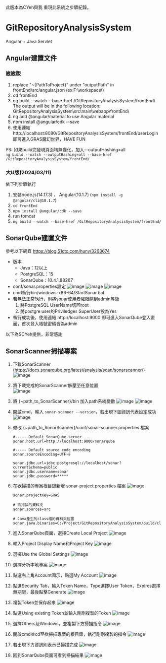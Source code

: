 此版本為CYeh與我 重現此系統之步驟紀錄。
# GitRepositoryAnalysisSystem
Angular + Java Servlet

## Angular建置文件

### 崴崴版
1. replace "~{PathToProject}" under "outputPath" in frontEnd/src/angular.json (ex:F:\\workspace\\)
2. cd frontEnd
3. ng build --watch --base-href /GitRepositoryAnalysisSystem/frontEnd/
    The output will be in the following location:
    GitRepositoryAnalysisSystem\src\main\webapp\frontEnd\
4. ng add @angular/material  to use Angular material
5. npm install @angular/cdk --save
6. 使用連結 http://localhost:8080/GitRepositoryAnalysisSystem/frontEnd/userLogin 即可進入GRAS魔幻世界，HAVE FUN

PS: 如果build完發現頁面均無變化，加入--outputHashing=all <br>
`ng build --watch --outputHashing=all --base-href /GitRepositoryAnalysisSystem/frontEnd/`

### 大U版(2024/03/11)
依下列步驟執行
1. 安裝node.js(14.17.3) 、 Angular(10.1.7) (`npm install -g @angular/cli@10.1.7`)
2. `cd frontEnd`
3. `npm install @angular/cdk --save`
4. run tomcat
5. `ng build --watch --base-href /GitRepositoryAnalysisSystem/frontEnd/`

## SonarQube建置文件
參考以下網頁
https://blog.51cto.com/huny/3263674

- 版本
    - Java：12以上
    - PostgreSQL：15
    - SonarQube：10.4.1.88267
- conf/sonar.properties設定
  ![image](https://github.com/liyo2686/GitRepositoryAnalysisSystem/assets/88961674/5afb9ddd-a9d5-454f-b0f1-931748eab619)
  ![image](https://github.com/liyo2686/GitRepositoryAnalysisSystem/assets/88961674/6b1a0d2a-d420-4d24-aba9-5f8b0a72684d)
  ![image](https://github.com/liyo2686/GitRepositoryAnalysisSystem/assets/88961674/54056845-8305-45e6-876b-bfd71b33620c)
- cmd執行bin/windows-x86-64/StartSonar.bat
- 若無法正常執行，則將sonar使用者權限開到admin等級
    1. 將PostgreSQL UserName切回root
    2. 將postgre user的Priviledges SuperUser設為Yes
- 執行成功後，使用連結
    http://localhost:9000
    即可進入SonarQube登入畫面，首次登入帳號密碼皆為admin

以下為SCYeh提供，非常感謝
## SonarScanner掃描專案
1. 下載SonarScanner (https://docs.sonarqube.org/latest/analysis/scan/sonarscanner/)
    ![image](https://github.com/liyo2686/GitRepositoryAnalysisSystem/assets/88961674/3d45ece9-bf6d-4838-9f25-6b5b66bf9aa5)
   
2. 將下載完成的SonarScanner解壓至任意位置 <br>
    ![image](https://github.com/liyo2686/GitRepositoryAnalysisSystem/assets/88961674/0133adf1-b437-4283-b694-c52ab0879008)
   
3. 將 {~path_to_SonarScanner}/bin 加入path系統變數
    ![image](https://github.com/liyo2686/GitRepositoryAnalysisSystem/assets/88961674/56df68f1-25d3-4298-8eb8-ce5308e306d0)
    ![image](https://github.com/liyo2686/GitRepositoryAnalysisSystem/assets/88961674/461d80d7-a75e-4601-aad1-e3acf04e1516)

4. 開啟cmd，輸入 `sonar-scanner --version`，若出現下圖資訊代表設定成功
    ![image](https://github.com/liyo2686/GitRepositoryAnalysisSystem/assets/88961674/dba7bffc-103e-42e1-bacd-8067cc4572ff)

5. 修改 {~path_to_SonarScanner}/conf/sonar-scanner.properties 檔案
     ```
    #----- Default SonarQube server
    sonar.host.url=http://localhost:9000/sonarqube

    #----- Default source code encoding
    sonar.sourceEncoding=UTF-8

    sonar.jdbc.url=jdbc:postgresql://localhost/sonar?currentSchema=public
    sonar.jdbc.username=sonar
    sonar.jdbc.password=*****
    ```

6. 在欲掃描的專案根目錄新增 sonar-project.properties 檔案
    ![image](https://github.com/liyo2686/GitRepositoryAnalysisSystem/assets/88961674/79de1e46-da58-47f7-bf8f-884f60a814a8)

    ```
    sonar.projectKey=GRAS
    
    # 欲掃描的資料夾
    sonar.sources=src
    
    # Java產生的class檔的資料夾位置
    sonar.java.binaries=C:/Project/GitRepositoryAnalysisSystem/build/classes
    ```

8. 進入SonarQube頁面，選擇Create Local Project
    ![image](https://github.com/liyo2686/GitRepositoryAnalysisSystem/assets/88961674/b56f0955-3a82-4503-b41e-9b9b20adf0c9)

9. 輸入Project Display Name和Project Key
    ![image](https://github.com/liyo2686/GitRepositoryAnalysisSystem/assets/88961674/96f8a4ac-f71d-4dee-956f-ca9a3c4abe1d)

10. 選擇Use the Global Settings
    ![image](https://github.com/liyo2686/GitRepositoryAnalysisSystem/assets/88961674/5532a5cf-c135-4d2a-8039-c0e124003185)

11. 選擇分析本地專案
    ![image](https://github.com/liyo2686/GitRepositoryAnalysisSystem/assets/88961674/29cee81d-8481-43a8-853b-e0121c630f59)

12. 點選右上角Account圖示，點選My Account
    ![image](https://github.com/liyo2686/GitRepositoryAnalysisSystem/assets/88961674/118acba7-a463-4351-979f-4df902db9a8b)

13. 點選Security Tab，輸入Token Name，Type選擇User Token，Expires選擇無期限，最後點擊Generate
    ![image](https://github.com/liyo2686/GitRepositoryAnalysisSystem/assets/88961674/ff142e6f-728e-46aa-a0b1-3d4b64429bca)

14. 複製Token並保存起來
    ![image](https://github.com/liyo2686/GitRepositoryAnalysisSystem/assets/88961674/75cde8dd-9e75-41c6-a497-070b4d1a3c92)

15. 點選Using existing Token並輸入剛剛複製的Token
    ![image](https://github.com/liyo2686/GitRepositoryAnalysisSystem/assets/88961674/d33f924d-a84b-4f65-829e-1df4cf05c7fa)

16. 選擇Others及Windows，並複製下方掃描指令
    ![image](https://github.com/liyo2686/GitRepositoryAnalysisSystem/assets/88961674/66e169f9-b329-4df2-9d3f-2648212c91a8)

17. 開啟cmd並cd至欲掃描專案的根目錄，執行剛剛複製的指令
    ![image](https://github.com/liyo2686/GitRepositoryAnalysisSystem/assets/88961674/0487331c-0610-4c30-a6fb-422bea94be63)

18. 若出現下方資訊則表示已掃描完成
    ![image](https://github.com/liyo2686/GitRepositoryAnalysisSystem/assets/88961674/6ab31762-31fe-4b2f-8dc8-fa78130286ab)

19. 回到SonarQube頁面可看到掃描結果
    ![image](https://github.com/liyo2686/GitRepositoryAnalysisSystem/assets/88961674/b3d9f0bc-d43b-4078-9147-3846363796e9)
